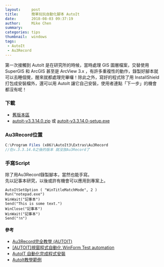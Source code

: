 ```yaml
---
layout:     post
title:      簡單玩玩自動化腳本 AutoIt
date:       2018-08-03 09:37:19
author:     Mike Chen
summary:    
categories: tips
thumbnail:  windows
tags:
 - AutoIt
 - Au3Record
---
```


第一次接觸到 AutoIt 是在研究所的時候，當時處理 GIS 圖層檔案，交替使用 SuperGIS 和 ArcGIS 甚至是 ArcView 3.x ，有許多重複性的動作，錄製好腳本就可以去睡個覺，醒來就都處理完畢囉！除此之外，寫好的程式除了用 InstallShield 打包成安裝檔外，還可以用 AutoIt 讓它自己安裝，使用者連點「下一步」的機會都沒有呢！

### 下載
* [舊版本區](https://www.autoitscript.com/autoit3/files/archive/autoit/)
* [autoit-v3.3.14.0.zip](https://www.autoitscript.com/autoit3/files/archive/autoit/autoit-v3.3.14.0.zip) 或 [autoit-v3.3.14.0-setup.exe](https://www.autoitscript.com/autoit3/files/archive/autoit/autoit-v3.3.14.0-setup.exe)


### Au3Record位置

```js
C:\Program Files (x86)\AutoIt3\Extras\Au3Record 
//在v.3.3.14.0之後的版本 就沒放Au3Record了
```

### 手寫Script
除了用Au3Record錄製腳本，當然也能手寫。<br>
先以記事本研究，以後或許有機會可以應用到專案上。

```
AutoItSetOption ( "WinTitleMatchMode", 2 )
Run("notepad.exe")
WinWait("記事本")
Send("This is some text.")
WinClose("記事本")
WinWait("記事本")
Send("!n")
```


#### 參考
* [Au3Record完全教學 (AUTOIT)](https://dotblogs.com.tw/hung-chin/2010/11/08/19228)
* [[AUTOIT]視窗程式自動化 WinForm Test automation](http://aa1235561.pixnet.net/blog/post/329784699-%5Bautoit%5D%E8%A6%96%E7%AA%97%E7%A8%8B%E5%BC%8F%E8%87%AA%E5%8B%95%E5%8C%96-winform-test-automation)
* [AutoIT 自動化完成程式安裝](http://blog.xuite.net/josephtsai1126/wretch/193271565-AutoIT+%E8%87%AA%E5%8B%95%E5%8C%96%E5%AE%8C%E6%88%90%E7%A8%8B%E5%BC%8F%E5%AE%89%E8%A3%9D)
* [AutoIt教學範例](http://yu-qiao-hong.github.io/AutoIt_Example(1)/)